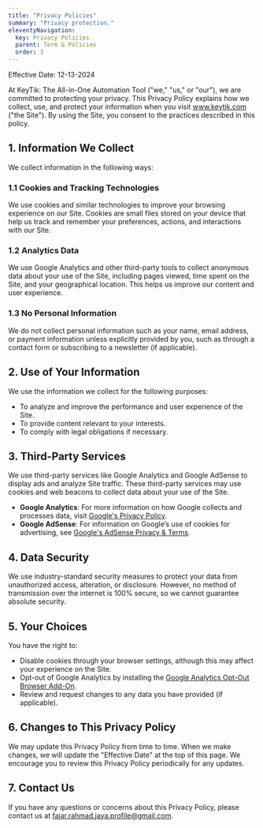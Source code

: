 ```yaml
---
title: "Privacy Policies"
summary: "Privacy protection."
eleventyNavigation:
  key: Privacy Policies
  parent: Term & Policies
  order: 3
---
```


Effective Date: 12-13-2024

At KeyTik: The All-in-One Automation Tool ("we," "us," or "our"), we are committed to protecting your privacy. This Privacy Policy explains how we collect, use, and protect your information when you visit www.keytik.com ("the Site"). By using the Site, you consent to the practices described in this policy.

## 1. Information We Collect

We collect information in the following ways:

### 1.1 **Cookies and Tracking Technologies**
We use cookies and similar technologies to improve your browsing experience on our Site. Cookies are small files stored on your device that help us track and remember your preferences, actions, and interactions with our Site.

### 1.2 **Analytics Data**
We use Google Analytics and other third-party tools to collect anonymous data about your use of the Site, including pages viewed, time spent on the Site, and your geographical location. This helps us improve our content and user experience.

### 1.3 **No Personal Information**
We do not collect personal information such as your name, email address, or payment information unless explicitly provided by you, such as through a contact form or subscribing to a newsletter (if applicable).

## 2. Use of Your Information

We use the information we collect for the following purposes:

- To analyze and improve the performance and user experience of the Site.
- To provide content relevant to your interests.
- To comply with legal obligations if necessary.

## 3. Third-Party Services

We use third-party services like Google Analytics and Google AdSense to display ads and analyze Site traffic. These third-party services may use cookies and web beacons to collect data about your use of the Site.

- **Google Analytics**: For more information on how Google collects and processes data, visit [Google's Privacy Policy](https://policies.google.com/privacy).
- **Google AdSense**: For information on Google’s use of cookies for advertising, see [Google's AdSense Privacy & Terms](https://policies.google.com/technologies/ads).

## 4. Data Security

We use industry-standard security measures to protect your data from unauthorized access, alteration, or disclosure. However, no method of transmission over the internet is 100% secure, so we cannot guarantee absolute security.

## 5. Your Choices

You have the right to:

- Disable cookies through your browser settings, although this may affect your experience on the Site.
- Opt-out of Google Analytics by installing the [Google Analytics Opt-Out Browser Add-On](https://tools.google.com/dlpage/gaoptout).
- Review and request changes to any data you have provided (if applicable).

## 6. Changes to This Privacy Policy

We may update this Privacy Policy from time to time. When we make changes, we will update the "Effective Date" at the top of this page. We encourage you to review this Privacy Policy periodically for any updates.

## 7. Contact Us

If you have any questions or concerns about this Privacy Policy, please contact us at fajar.rahmad.jaya.profile@gmail.com.

